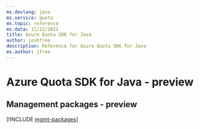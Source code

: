 ```yaml
---
ms.devlang: java
ms.service: quota
ms.topic: reference
ms.data: 11/12/2022
title: Azure Quota SDK for Java
author: joshfree
description: Reference for Azure Quota SDK for Java
ms.author: jfree
---
```

# Azure Quota SDK for Java - preview

## Management packages - preview
[!INCLUDE [mgmt-packages](quota-mgmt-index.md)]